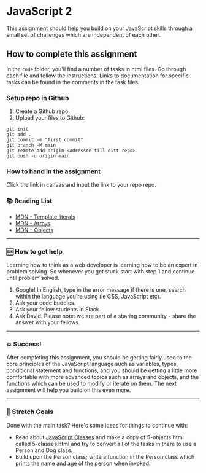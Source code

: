 # JavaScript 2

This assignment should help you build on your JavaScript skills through a small set of challenges which are independent of each other.

## How to complete this assignment

In the `code` folder, you'll find a number of tasks in html files. Go through each file and follow the instructions. Links to documentation for specific tasks can be found in the comments in the task files.

### Setup repo in Github 

1. Create a Github repo.
2. Upload your files to Github:

```
git init
git add .
git commit -m "first commit"
git branch -M main
git remote add origin <Adressen till ditt repo>
git push -u origin main
```

### How to hand in the assignment

Click the link in canvas and input the link to your repo repo.


### :books: Reading List

- [MDN - Template literals](https://developer.mozilla.org/en-US/docs/Web/JavaScript/Reference/Template_literals)
- [MDN - Arrays](https://developer.mozilla.org/en-US/docs/Web/JavaScript/Reference/Global_Objects/Array)
- [MDN – Objects](https://developer.mozilla.org/en-US/docs/Learn/JavaScript/Objects)

---

### :sos: How to get help

Learning how to think as a web developer is learning how to be an expert in problem solving. So whenever you get stuck start with step 1 and continue until problem solved.

1. Google! In English, type in the error message if there is one, search within the language you're using (ie CSS, JavaScript etc).
2. Ask your code buddies.
3. Ask your fellow students in Slack.
4. Ask David. Please note: we are part of a sharing community - share the answer with your fellows.

---

### :boom: Success!

After completing this assignment, you should be getting fairly used to the core principles of the JavaScript language such as variables, types, conditional statement and functions, and you should be getting a little more comfortable with more advanced topics such as arrays and objects, and the functions which can be used to modify or iterate on them. The next assignment will help you build on this even more.

---

### :runner: Stretch Goals

Done with the main task? Here's some ideas for things to continue with:

- Read about [JavaScript Classes](https://developer.mozilla.org/en-US/docs/Web/JavaScript/Reference/Classes) and make a copy of 5-objects.html called 5-classes.html and try to convert all of the tasks in there to use a Person and Dog class.
- Build upon the Person class; write a function in the Person class which prints the name and age of the person when invoked.
